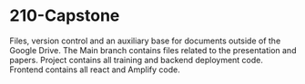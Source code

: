 # 210-Capstone


Files, version control and an auxiliary base for documents outside of the Google Drive. The Main branch contains files related to the presentation and papers. Project contains all training and backend deployment code. Frontend contains all react and Amplify code. 
